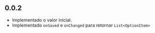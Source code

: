 ## 0.0.2

* Implementado o valor inicial.
* Implementado `onSaved` e `onChanged` para retornar `List<OptionItem>`
